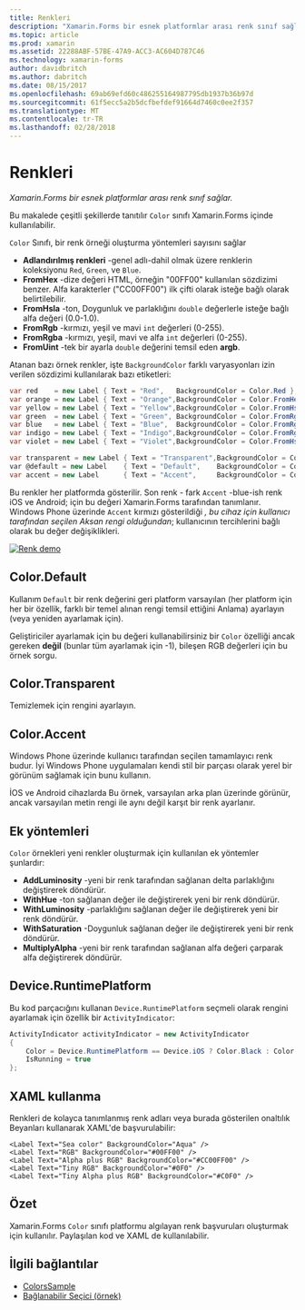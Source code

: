 ```yaml
---
title: Renkleri
description: "Xamarin.Forms bir esnek platformlar arası renk sınıf sağlar."
ms.topic: article
ms.prod: xamarin
ms.assetid: 22288ABF-57BE-47A9-ACC3-AC604D787C46
ms.technology: xamarin-forms
author: davidbritch
ms.author: dabritch
ms.date: 08/15/2017
ms.openlocfilehash: 69ab69efd60c486255164987795db1937b36b97d
ms.sourcegitcommit: 61f5ecc5a2b5dcfbefdef91664d7460c0ee2f357
ms.translationtype: MT
ms.contentlocale: tr-TR
ms.lasthandoff: 02/28/2018
---
```

# <a name="colors"></a>Renkleri

_Xamarin.Forms bir esnek platformlar arası renk sınıf sağlar._

Bu makalede çeşitli şekillerde tanıtılır `Color` sınıfı Xamarin.Forms içinde kullanılabilir.

`Color` Sınıfı, bir renk örneği oluşturma yöntemleri sayısını sağlar

-  **Adlandırılmış renkleri** -genel adlı-dahil olmak üzere renklerin koleksiyonu `Red`, `Green`, ve `Blue`.
-  **FromHex** -dize değeri HTML, örneğin "00FF00" kullanılan sözdizimi benzer. Alfa karakterler ("CC00FF00") ilk çifti olarak isteğe bağlı olarak belirtilebilir.
-  **FromHsla** -ton, Doygunluk ve parlaklığını `double` değerlerle isteğe bağlı alfa değeri (0.0-1.0).
-  **FromRgb** -kırmızı, yeşil ve mavi `int` değerleri (0-255).
-  **FromRgba** -kırmızı, yeşil, mavi ve alfa `int` değerleri (0-255).
-  **FromUint** -tek bir ayarla `double` değerini temsil eden **argb**.

Atanan bazı örnek renkler, işte `BackgroundColor` farklı varyasyonları izin verilen sözdizimi kullanılarak bazı etiketleri:

```csharp
var red    = new Label { Text = "Red",   BackgroundColor = Color.Red };
var orange = new Label { Text = "Orange",BackgroundColor = Color.FromHex("FF6A00") };
var yellow = new Label { Text = "Yellow",BackgroundColor = Color.FromHsla(0.167, 1.0, 0.5, 1.0) };
var green  = new Label { Text = "Green", BackgroundColor = Color.FromRgb (38, 127, 0) };
var blue   = new Label { Text = "Blue",  BackgroundColor = Color.FromRgba(0, 38, 255, 255) };
var indigo = new Label { Text = "Indigo",BackgroundColor = Color.FromRgb (0, 72, 255) };
var violet = new Label { Text = "Violet",BackgroundColor = Color.FromHsla(0.82, 1, 0.25, 1) };

var transparent = new Label { Text = "Transparent",BackgroundColor = Color.Transparent };
var @default = new Label    { Text = "Default",    BackgroundColor = Color.Default };
var accent = new Label      { Text = "Accent",     BackgroundColor = Color.Accent };
```

Bu renkler her platformda gösterilir. Son renk - fark `Accent` -blue-ish renk iOS ve Android; için bu değeri Xamarin.Forms tarafından tanımlanır. Windows Phone üzerinde `Accent` kırmızı gösterildiği *, bu cihaz için kullanıcı tarafından seçilen Aksan rengi olduğundan*; kullanıcının tercihlerini bağlı olarak bu değer değişiklikleri.

 [ ![Renk demo](colors-images/colors-sml.png "renk Demo")](colors-images/colors.png "renk Tanıtımı")

## <a name="colordefault"></a>Color.Default

Kullanım `Default` bir renk değerini geri platform varsayılan (her platform için her bir özellik, farklı bir temel alınan rengi temsil ettiğini Anlama) ayarlayın (veya yeniden ayarlamak için).

Geliştiriciler ayarlamak için bu değeri kullanabilirsiniz bir `Color` özelliği ancak gereken **değil** (bunlar tüm ayarlamak için -1), bileşen RGB değerleri için bu örnek sorgu.

## <a name="colortransparent"></a>Color.Transparent

Temizlemek için rengini ayarlayın.

## <a name="coloraccent"></a>Color.Accent

Windows Phone üzerinde kullanıcı tarafından seçilen tamamlayıcı renk budur. İyi Windows Phone uygulamaları kendi stil bir parçası olarak yerel bir görünüm sağlamak için bunu kullanın.

İOS ve Android cihazlarda Bu örnek, varsayılan arka plan üzerinde görünür, ancak varsayılan metin rengi ile aynı değil karşıt bir renk ayarlanır.

## <a name="additional-methods"></a>Ek yöntemleri

`Color` örnekleri yeni renkler oluşturmak için kullanılan ek yöntemler şunlardır:

-  **AddLuminosity** -yeni bir renk tarafından sağlanan delta parlaklığını değiştirerek döndürür.
-  **WithHue** -ton sağlanan değer ile değiştirerek yeni bir renk döndürür.
-  **WithLuminosity** -parlaklığını sağlanan değer ile değiştirerek yeni bir renk döndürür.
-  **WithSaturation** -Doygunluk sağlanan değer ile değiştirerek yeni bir renk döndürür.
-  **MultiplyAlpha** -yeni bir renk tarafından sağlanan alfa değeri çarparak alfa değiştirerek döndürür.

## <a name="deviceruntimeplatform"></a>Device.RuntimePlatform

Bu kod parçacığını kullanan `Device.RuntimePlatform` seçmeli olarak rengini ayarlamak için özellik bir `ActivityIndicator`:

```csharp
ActivityIndicator activityIndicator = new ActivityIndicator
{
    Color = Device.RuntimePlatform == Device.iOS ? Color.Black : Color.Default,
    IsRunning = true
};
```

## <a name="using-from-xaml"></a>XAML kullanma

Renkleri de kolayca tanımlanmış renk adları veya burada gösterilen onaltılık Beyanları kullanarak XAML'de başvurulabilir:

```xaml
<Label Text="Sea color" BackgroundColor="Aqua" />
<Label Text="RGB" BackgroundColor="#00FF00" />
<Label Text="Alpha plus RGB" BackgroundColor="#CC00FF00" />
<Label Text="Tiny RGB" BackgroundColor="#0F0" />
<Label Text="Tiny Alpha plus RGB" BackgroundColor="#C0F0" />
```

## <a name="summary"></a>Özet

Xamarin.Forms `Color` sınıfı platformu algılayan renk başvuruları oluşturmak için kullanılır. Paylaşılan kod ve XAML de kullanılabilir.


## <a name="related-links"></a>İlgili bağlantılar

- [ColorsSample](https://developer.xamarin.com/samples/WorkingWithColors)
- [Bağlanabilir Seçici (örnek)](https://developer.xamarin.com/samples/xamarin-forms/UserInterface/BindablePicker/)
